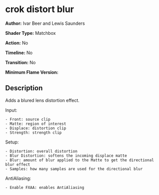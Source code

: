 # crok distort blur

**Author:** Ivar Beer and Lewis Saunders

**Shader Type:** Matchbox

**Action:** No

**Timeline:** No

**Transition:** No

**Minimum Flame Version:** 


## Description
Adds a blured lens distortion effect.

Input:

    - Front: source clip
    - Matte: region of interest
    - Displace: distortion clip
    - Strength: strength clip

Setup:

    - Distortion: overall distortion
    - Blur Distortion: softens the incoming displace matte
    - Blur: amount of blur applied to the Matte to get the directional blur effect
    - Samples: how many samples are used for the directional blur

AntiAliasing:

    - Enable FXAA: enables AntiAliasing
